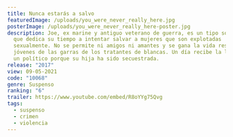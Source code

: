 ```yaml
---
title: Nunca estarás a salvo
featuredImage: /uploads/you_were_never_really_here.jpg
posterImage: /uploads/you_were_never_really_here-poster.jpg
description: Joe, ex marine y antiguo veterano de guerra, es un tipo solitario
  que dedica su tiempo a intentar salvar a mujeres que son explotadas
  sexualmente. No se permite ni amigos ni amantes y se gana la vida rescatando
  jóvenes de las garras de los tratantes de blancas. Un día recibe la llamada de
  un político porque su hija ha sido secuestrada.
release: "2017"
view: 09-05-2021
code: "10068"
genre: Suspenso
ranking: "6"
trailer: https://www.youtube.com/embed/R8oYYg75Qvg
tags:
  - suspenso
  - crimen
  - violencia
---
```

